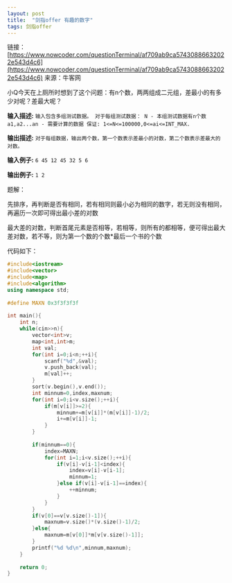 ```yaml
---
layout: post
title:  "剑指offer 有趣的数字"
tags: 剑指offer
---
```

链接：[https://www.nowcoder.com/questionTerminal/af709ab9ca57430886632022e543d4c6](https://www.nowcoder.com/questionTerminal/af709ab9ca57430886632022e543d4c6)
来源：牛客网

小Q今天在上厕所时想到了这个问题：有n个数，两两组成二元组，差最小的有多少对呢？差最大呢？ 





**输入描述:**
`
 输入包含多组测试数据。
 对于每组测试数据：
 N - 本组测试数据有n个数
 a1,a2...an - 需要计算的数据
 保证:
 1<=N<=100000,0<=ai<=INT_MAX.
  `




**输出描述:**
`
对于每组数据，输出两个数，第一个数表示差最小的对数，第二个数表示差最大的对数。
`



**输入例子:**
`6
45 12 45 32 5 6
`


**输出例子:**
`1 2`



题解：

先排序，再判断是否有相同，若有相同则最小必为相同的数字，若无则没有相同，再遍历一次即可得出最小差的对数

最大差的对数，判断首尾元素是否相等，若相等，则所有的都相等，便可得出最大差对数，若不等，则为第一个数的个数*最后一个书的个数

代码如下：

```c++
#include<iostream>
#include<vector>
#include<map>
#include<algorithm>
using namespace std;
 
#define MAXN 0x3f3f3f3f
 
int main(){
    int n;
    while(cin>>n){
        vector<int>v;
        map<int,int>m;
        int val;
        for(int i=0;i<n;++i){
            scanf("%d",&val);
            v.push_back(val);
            m[val]++;
        }
        sort(v.begin(),v.end());
        int minnum=0,index,maxnum;
        for(int i=0;i<v.size();++i){
            if(m[v[i]]>=2){
                minnum+=m[v[i]]*(m[v[i]]-1)/2;
                i+=m[v[i]]-1;
            }
        }
 
        if(minnum==0){
            index=MAXN;
            for(int i=1;i<v.size();++i){
                if(v[i]-v[i-1]<index){
                    index=v[i]-v[i-1];
                    minnum=1;
                }else if(v[i]-v[i-1]==index){
                    ++minnum;
                }
            }
        }
        if(v[0]==v[v.size()-1]){
            maxnum=v.size()*(v.size()-1)/2;
        }else{
            maxnum=m[v[0]]*m[v[v.size()-1]];
        }
        printf("%d %d\n",minnum,maxnum);
    }
     
    return 0;
}
```

